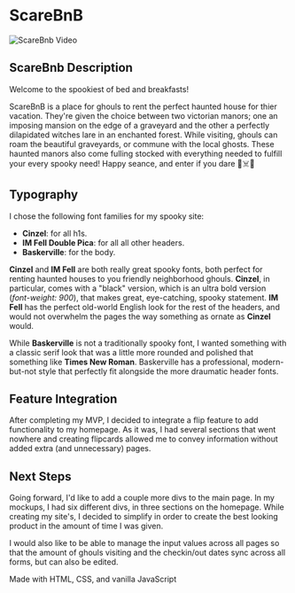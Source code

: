 # ScareBnB
![ScareBnb Video](photos/scareBnb_wireframe.gif)

## ScareBnb Description

Welcome to the spookiest of bed and breakfasts!

ScareBnB is a place for ghouls to rent the perfect haunted house for thier vacation. They're given the choice between two victorian manors; one an imposing mansion on the edge of a graveyard and the other a perfectly dilapidated witches lare in an enchanted forest. While visiting, ghouls can roam the beautiful graveyards, or commune with the local ghosts. These haunted manors also come fulling stocked with everything needed to fulfill your every spooky need! Happy seance, and enter if you dare 🎃☠️🎃

## Typography 

I chose the following font families for my spooky site: 

* **Cinzel**: for all h1s.
* **IM Fell Double Pica**: for all all other headers.
* **Baskerville**: for the body.

**Cinzel** and **IM Fell** are both really great spooky fonts, both perfect for renting haunted houses to you friendly neighborhood ghouls. **Cinzel**, in particular, comes with a "black" version, which is an ultra bold version (*font-weight: 900*), that makes great, eye-catching, spooky statement. **IM Fell** has the perfect old-world English look for the rest of the headers, and would not overwhelm the pages the way something as ornate as **Cinzel** would.

While **Baskerville** is not a traditionally spooky font, I wanted something with a classic serif look that was a little more rounded and polished that something like **Times New Roman**. Baskerville has a professional, modern-but-not style that perfectly fit alongside the more draumatic header fonts.

## Feature Integration 

After completing my MVP, I decided to integrate a flip feature to add functionality to my homepage. As it was, I had several sections that went nowhere and creating flipcards allowed me to convey information without added extra (and unnecessary) pages. 

## Next Steps

Going forward, I'd like to add a couple more divs to the main page. In my mockups, I had six different divs, in three sections on the homepage. While creating my site's, I decided to simplify in order to create the best looking product in the amount of time I was given. 

I would also like to be able to manage the input values across all pages so that the amount of ghouls visiting and the checkin/out dates sync across all forms, but can also be edited. 

Made with HTML, CSS, and vanilla JavaScript
